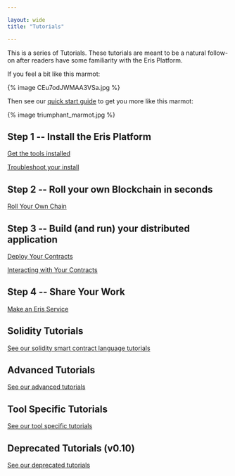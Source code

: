 ```yaml
---

layout: wide
title: "Tutorials"

---
```


This is a series of Tutorials. These tutorials are meant to be a natural follow-on after readers have some familiarity with the Eris Platform.

If you feel a bit like this marmot:

{% image CEu7odJWMAA3VSa.jpg %}

Then see our [quick start guide](getting-started/) to get you more like this marmot:

{% image triumphant_marmot.jpg %}

## Step 1 -- Install the Eris Platform

[Get the tools installed](getting-started/)

[Troubleshoot your install](install-troubleshooting/)

## Step 2 -- Roll your own Blockchain in seconds

[Roll Your Own Chain](chain-making/)

## Step 3 -- Build (and run) your distributed application

[Deploy Your Contracts](contracts-deploying/)

[Interacting with Your Contracts](contracts-interacting/)

## Step 4 -- Share Your Work

[Make an Eris Service](services-making/)

## Solidity Tutorials

[See our solidity smart contract language tutorials](solidity/)

## Advanced Tutorials

[See our advanced tutorials](advanced/)

## Tool Specific Tutorials

[See our tool specific tutorials](tool-specific/)

## Deprecated Tutorials (v0.10)

[See our deprecated tutorials](deprecated/)

